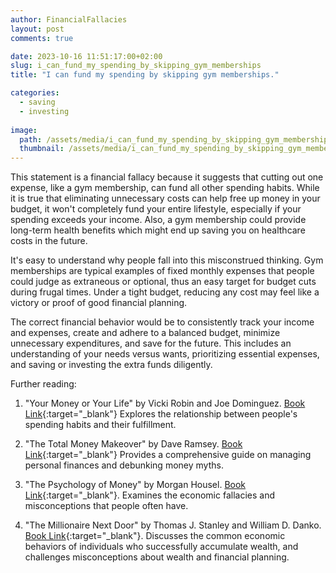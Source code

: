 ```yaml
---
author: FinancialFallacies
layout: post
comments: true

date: 2023-10-16 11:51:17:00+02:00  
slug: i_can_fund_my_spending_by_skipping_gym_memberships
title: "I can fund my spending by skipping gym memberships."

categories:
  - saving
  - investing
  
image:
  path: /assets/media/i_can_fund_my_spending_by_skipping_gym_memberships.jpg
  thumbnail: /assets/media/i_can_fund_my_spending_by_skipping_gym_memberships.jpg
---
```


This statement is a financial fallacy because it suggests that cutting out one expense, like a gym membership, can fund all other spending habits. While it is true that eliminating unnecessary costs can help free up money in your budget, it won't completely fund your entire lifestyle, especially if your spending exceeds your income. Also, a gym membership could provide long-term health benefits which might end up saving you on healthcare costs in the future.

It's easy to understand why people fall into this misconstrued thinking. Gym memberships are typical examples of fixed monthly expenses that people could judge as extraneous or optional, thus an easy target for budget cuts during frugal times. Under a tight budget, reducing any cost may feel like a victory or proof of good financial planning.

The correct financial behavior would be to consistently track your income and expenses, create and adhere to a balanced budget, minimize unnecessary expenditures, and save for the future. This includes an understanding of your needs versus wants, prioritizing essential expenses, and saving or investing the extra funds diligently.

Further reading:

1. "Your Money or Your Life" by Vicki Robin and Joe Dominguez. [Book Link](https://www.amazon.com/Your-Money-Life-Transforming-Relationship/dp/0143115766/ref=nosim?tag=financialfall-20){:target="_blank"}
Explores the relationship between people's spending habits and their fulfillment.

2. "The Total Money Makeover" by Dave Ramsey. [Book Link](https://www.amazon.com/Total-Money-Makeover-Classic-Financial/dp/1595555277/ref=nosim?tag=financialfall-20){:target="_blank"}
Provides a comprehensive guide on managing personal finances and debunking money myths.

3. "The Psychology of Money" by Morgan Housel. [Book Link](https://www.amazon.com/Psychology-Money-Timeless-lessons-happiness/dp/0857197681/ref=nosim?tag=financialfall-20){:target="_blank"}.
Examines the economic fallacies and misconceptions that people often have.

6. "The Millionaire Next Door" by Thomas J. Stanley and William D. Danko. [Book Link](https://www.amazon.com/Millionaire-Next-Door-Surprising-Americas/dp/1589795474/ref=nosim?tag=financialfall-20){:target="_blank"}.
Discusses the common economic behaviors of individuals who successfully accumulate wealth, and challenges misconceptions about wealth and financial planning.

